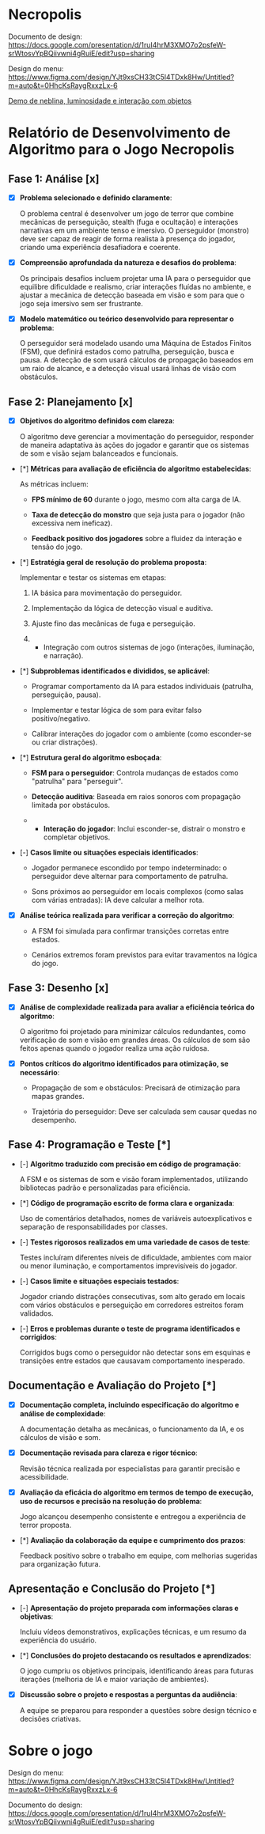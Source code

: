 # Necropolis

Documento de design: https://docs.google.com/presentation/d/1ruI4hrM3XMO7o2psfeW-srWtosvYpBQiivwni4gRuiE/edit?usp=sharing

Design do menu: https://www.figma.com/design/YJt9xsCH33tC5l4TDxk8Hw/Untitled?m=auto&t=0HhcKsRaygRxxzLx-6

[Demo de neblina, luminosidade e interação com objetos](/docs/fog_and_light_demo.mp4)

# Relatório de Desenvolvimento de Algoritmo para o Jogo Necropolis



## Fase 1: Análise [x]



- [x] **Problema selecionado e definido claramente**:  

  O problema central é desenvolver um jogo de terror que combine mecânicas de perseguição, stealth (fuga e ocultação) e interações narrativas em um ambiente tenso e imersivo. O perseguidor (monstro) deve ser capaz de reagir de forma realista à presença do jogador, criando uma experiência desafiadora e coerente.



- [x] **Compreensão aprofundada da natureza e desafios do problema**:  

  Os principais desafios incluem projetar uma IA para o perseguidor que equilibre dificuldade e realismo, criar interações fluídas no ambiente, e ajustar a mecânica de detecção baseada em visão e som para que o jogo seja imersivo sem ser frustrante.



- [x] **Modelo matemático ou teórico desenvolvido para representar o problema**:  

  O perseguidor será modelado usando uma Máquina de Estados Finitos (FSM), que definirá estados como patrulha, perseguição, busca e pausa. A detecção de som usará cálculos de propagação baseados em um raio de alcance, e a detecção visual usará linhas de visão com obstáculos.



## Fase 2: Planejamento [x]



- [x] **Objetivos do algoritmo definidos com clareza**:  

  O algoritmo deve gerenciar a movimentação do perseguidor, responder de maneira adaptativa às ações do jogador e garantir que os sistemas de som e visão sejam balanceados e funcionais.



- [*] **Métricas para avaliação de eficiência do algoritmo estabelecidas**:  

  As métricas incluem:  

	- **FPS mínimo de 60** durante o jogo, mesmo com alta carga de IA.  

	- **Taxa de detecção do monstro** que seja justa para o jogador (não excessiva nem ineficaz).  

	- **Feedback positivo dos jogadores** sobre a fluidez da interação e tensão do jogo.



- [*] **Estratégia geral de resolução do problema proposta**:  

  Implementar e testar os sistemas em etapas:  

	1. IA básica para movimentação do perseguidor.  

	2. Implementação da lógica de detecção visual e auditiva.  

	3. Ajuste fino das mecânicas de fuga e perseguição.  

	4. * Integração com outros sistemas de jogo (interações, iluminação, e narração).



- [*] **Subproblemas identificados e divididos, se aplicável**:  

	- Programar comportamento da IA para estados individuais (patrulha, perseguição, pausa).  

	- Implementar e testar lógica de som para evitar falso positivo/negativo.  

	- Calibrar interações do jogador com o ambiente (como esconder-se ou criar distrações).  



- [*] **Estrutura geral do algoritmo esboçada**:  

	- **FSM para o perseguidor**: Controla mudanças de estados como "patrulha" para "perseguir".  

	- **Detecção auditiva**: Baseada em raios sonoros com propagação limitada por obstáculos.  

	- * **Interação do jogador**: Inclui esconder-se, distrair o monstro e completar objetivos.



- [-] **Casos limite ou situações especiais identificados**:  

	- Jogador permanece escondido por tempo indeterminado: o perseguidor deve alternar para comportamento de patrulha.  

	- Sons próximos ao perseguidor em locais complexos (como salas com várias entradas): IA deve calcular a melhor rota.  



- [x] **Análise teórica realizada para verificar a correção do algoritmo**:  

	- A FSM foi simulada para confirmar transições corretas entre estados.  

	- Cenários extremos foram previstos para evitar travamentos na lógica do jogo.



## Fase 3: Desenho [x]



- [x] **Análise de complexidade realizada para avaliar a eficiência teórica do algoritmo**:  

  O algoritmo foi projetado para minimizar cálculos redundantes, como verificação de som e visão em grandes áreas. Os cálculos de som são feitos apenas quando o jogador realiza uma ação ruidosa. 



- [x] **Pontos críticos do algoritmo identificados para otimização, se necessário**:  

	- Propagação de som e obstáculos: Precisará de otimização para mapas grandes.  

	- Trajetória do perseguidor: Deve ser calculada sem causar quedas no desempenho.



## Fase 4: Programação e Teste [*]



- [-] **Algoritmo traduzido com precisão em código de programação**:  

  A FSM e os sistemas de som e visão foram implementados, utilizando bibliotecas padrão e personalizadas para eficiência.



- [*] **Código de programação escrito de forma clara e organizada**:  

  Uso de comentários detalhados, nomes de variáveis autoexplicativos e separação de responsabilidades por classes.



- [-] **Testes rigorosos realizados em uma variedade de casos de teste**:  

  Testes incluíram diferentes níveis de dificuldade, ambientes com maior ou menor iluminação, e comportamentos imprevisíveis do jogador.



- [-] **Casos limite e situações especiais testados**:  

  Jogador criando distrações consecutivas, som alto gerado em locais com vários obstáculos e perseguição em corredores estreitos foram validados.



- [-] **Erros e problemas durante o teste de programa identificados e corrigidos**:  

  Corrigidos bugs como o perseguidor não detectar sons em esquinas e transições entre estados que causavam comportamento inesperado.



## Documentação e Avaliação do Projeto [*]



- [x] **Documentação completa, incluindo especificação do algoritmo e análise de complexidade**:  

  A documentação detalha as mecânicas, o funcionamento da IA, e os cálculos de visão e som.



- [x] **Documentação revisada para clareza e rigor técnico**:  

  Revisão técnica realizada por especialistas para garantir precisão e acessibilidade.



- [x] **Avaliação da eficácia do algoritmo em termos de tempo de execução, uso de recursos e precisão na resolução do problema**:  

  Jogo alcançou desempenho consistente e entregou a experiência de terror proposta.



- [*] **Avaliação da colaboração da equipe e cumprimento dos prazos**:  

  Feedback positivo sobre o trabalho em equipe, com melhorias sugeridas para organização futura.



## Apresentação e Conclusão do Projeto [*]



- [-] **Apresentação do projeto preparada com informações claras e objetivas**:  

  Incluiu vídeos demonstrativos, explicações técnicas, e um resumo da experiência do usuário.



- [*] **Conclusões do projeto destacando os resultados e aprendizados**:  

  O jogo cumpriu os objetivos principais, identificando áreas para futuras iterações (melhoria de IA e maior variação de ambientes).



- [x] **Discussão sobre o projeto e respostas a perguntas da audiência**:  

  A equipe se preparou para responder a questões sobre design técnico e decisões criativas.

# Sobre o jogo

Design do menu: https://www.figma.com/design/YJt9xsCH33tC5l4TDxk8Hw/Untitled?m=auto&t=0HhcKsRaygRxxzLx-6

Documento do design: https://docs.google.com/presentation/d/1ruI4hrM3XMO7o2psfeW-srWtosvYpBQiivwni4gRuiE/edit?usp=sharing
